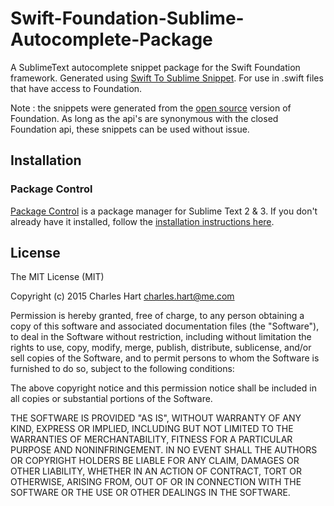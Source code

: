 
# Swift-Foundation-Sublime-Autocomplete-Package

A SublimeText autocomplete snippet package for the Swift Foundation framework. Generated using [Swift To Sublime Snippet](https://github.com/hatunike/swift-api-to-snippet). For use in .swift files that have access to Foundation.

Note : the snippets were generated from the [open source](https://github.com/apple/swift-corelibs-foundation) version of Foundation. As long as the api's are synonymous with the closed Foundation api, these snippets can be used without issue.


## Installation

### Package Control
[Package Control](http://wbond.net/sublime_packages/package_control) is a package manager for Sublime Text 2 & 3.  If you don't already have it installed, follow the [installation instructions here](https://sublime.wbond.net/installation).



## License

The MIT License (MIT)

Copyright (c) 2015 Charles Hart <charles.hart@me.com>

Permission is hereby granted, free of charge, to any person obtaining a copy
of this software and associated documentation files (the "Software"), to deal
in the Software without restriction, including without limitation the rights
to use, copy, modify, merge, publish, distribute, sublicense, and/or sell
copies of the Software, and to permit persons to whom the Software is
furnished to do so, subject to the following conditions:

The above copyright notice and this permission notice shall be included in
all copies or substantial portions of the Software.

THE SOFTWARE IS PROVIDED "AS IS", WITHOUT WARRANTY OF ANY KIND, EXPRESS OR
IMPLIED, INCLUDING BUT NOT LIMITED TO THE WARRANTIES OF MERCHANTABILITY,
FITNESS FOR A PARTICULAR PURPOSE AND NONINFRINGEMENT. IN NO EVENT SHALL THE
AUTHORS OR COPYRIGHT HOLDERS BE LIABLE FOR ANY CLAIM, DAMAGES OR OTHER
LIABILITY, WHETHER IN AN ACTION OF CONTRACT, TORT OR OTHERWISE, ARISING FROM,
OUT OF OR IN CONNECTION WITH THE SOFTWARE OR THE USE OR OTHER DEALINGS IN
THE SOFTWARE.
